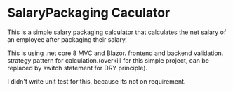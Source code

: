 SalaryPackaging Caculator
=========================
This is a simple salary packaging calculator that calculates the net salary of an employee after packaging their salary. 

This is using 
	.net core 8 MVC and Blazor.
	frontend and backend validation.
	strategy pattern for calculation.(overkill for this simple project, can be replaced by switch statement for DRY principle).

I didn't write unit test for this, because its not on requirement.
